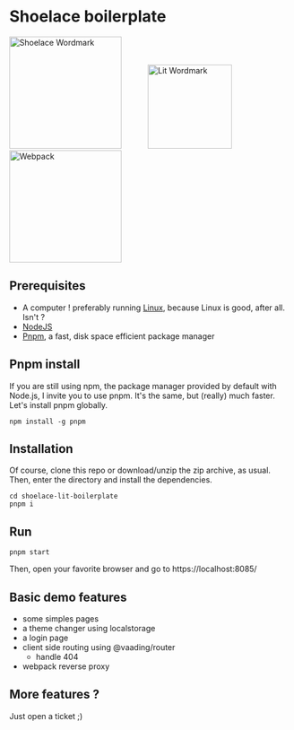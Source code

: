# Shoelace boilerplate

<img src="https://shoelace.style/assets/images/wordmark.svg" alt="Shoelace Wordmark" width="200"/>&nbsp;&nbsp;&nbsp;&nbsp;&nbsp;&nbsp;&nbsp;&nbsp;&nbsp;&nbsp;&nbsp;&nbsp;<img src="https://lit.dev/images/logo.svg#full" alt="Lit Wordmark" width="150"/>&nbsp;&nbsp;&nbsp;&nbsp;&nbsp;&nbsp;&nbsp;&nbsp;&nbsp;&nbsp;&nbsp;&nbsp;<img src="https://webpack.js.org/site-logo.c0e60df418e04f58.svg" alt="Webpack" width="200"/>


## Prerequisites
* A computer ! preferably running [Linux](https://linux.org/), because Linux is good, after all. Isn't ?
* [NodeJS](https://nodejs.org/)
* [Pnpm](https://pnpm.io/), a fast, disk space efficient package manager


## Pnpm install

If you are still using npm, the package manager provided by default with Node.js, I invite you to use pnpm. It's the same, but (really) much faster. Let's install pnpm globally.

```
npm install -g pnpm
```

## Installation

Of course, clone this repo or download/unzip the zip archive, as usual. Then, enter the directory and install the dependencies.

```
cd shoelace-lit-boilerplate
pnpm i
```

## Run
```
pnpm start
```

Then, open your favorite browser and go to https://localhost:8085/


## Basic demo features

* some simples pages
* a theme changer using localstorage
* a login page
* client side routing using @vaading/router
  * handle 404
* webpack reverse proxy

## More features ?

Just open a ticket ;)

